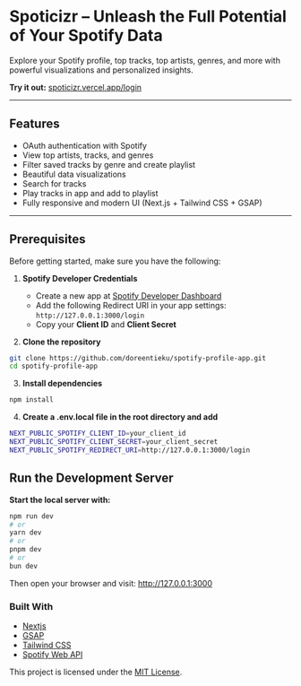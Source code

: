 # Spoticizr – Unleash the Full Potential of Your Spotify Data

Explore your Spotify profile, top tracks, top artists, genres, and more with powerful visualizations and personalized insights.

**Try it out:** [spoticizr.vercel.app/login](https://spoticizr.vercel.app/login)

---

## Features

- OAuth authentication with Spotify  
- View top artists, tracks, and genres  
- Filter saved tracks by genre and create playlist
- Beautiful data visualizations  
- Search for tracks  
- Play tracks in app and add to playlist
- Fully responsive and modern UI (Next.js + Tailwind CSS + GSAP)

---

## Prerequisites

Before getting started, make sure you have the following:

1. **Spotify Developer Credentials**  
   - Create a new app at [Spotify Developer Dashboard](https://developer.spotify.com/dashboard/applications)  
   - Add the following Redirect URI in your app settings:  
     `http://127.0.0.1:3000/login`  
   - Copy your **Client ID** and **Client Secret**

2. **Clone the repository**

```bash
git clone https://github.com/doreentieku/spotify-profile-app.git
cd spotify-profile-app
```

3. **Install dependencies**
```bash
npm install
```

4. **Create a .env.local file in the root directory and add**
```bash
NEXT_PUBLIC_SPOTIFY_CLIENT_ID=your_client_id
NEXT_PUBLIC_SPOTIFY_CLIENT_SECRET=your_client_secret
NEXT_PUBLIC_SPOTIFY_REDIRECT_URI=http://127.0.0.1:3000/login
```

## Run the Development Server
**Start the local server with:**
```bash
npm run dev
# or
yarn dev
# or
pnpm dev
# or
bun dev
```
Then open your browser and visit: http://127.0.0.1:3000

### Built With
 - [Nextjs](https://nextjs.org/)
 - [GSAP](https://gsap.com/)
 - [Tailwind CSS](https://tailwindcss.com/)
 - [Spotify Web API](https://developer.spotify.com/documentation/web-api)

This project is licensed under the [MIT License](LICENSE).